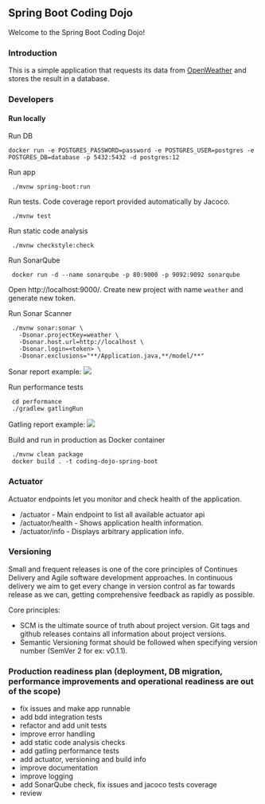 Spring Boot Coding Dojo
---

Welcome to the Spring Boot Coding Dojo!

### Introduction

This is a simple application that requests its data from [OpenWeather](https://openweathermap.org/) and stores the result in a database.

### Developers 

#### Run locally
Run DB

```docker run -e POSTGRES_PASSWORD=password -e POSTGRES_USER=postgres -e POSTGRES_DB=database -p 5432:5432 -d postgres:12```

Run app

```
 ./mvnw spring-boot:run
```

Run tests. Code coverage report provided automatically by Jacoco.
```
 ./mvnw test
```

Run static code analysis

```
 ./mvnw checkstyle:check
```

Run SonarQube 

```
 docker run -d --name sonarqube -p 80:9000 -p 9092:9092 sonarqube
```
Open http://localhost:9000/. Create new project with name `weather` and generate new token.

Run Sonar Scanner

```
 ./mvnw sonar:sonar \
   -Dsonar.projectKey=weather \
   -Dsonar.host.url=http://localhost \
   -Dsonar.login=<token> \
   -Dsonar.exclusions="**/Application.java,**/model/**"
```

Sonar report example:
![](./sonar-report.png)

Run performance tests
```
 cd performance
 ./gradlew gatlingRun
```
Gatling report example:
![](./gatling-report.png)

Build and run in production as Docker container
```
 ./mvnw clean package
 docker build . -t coding-dojo-spring-boot
```

### Actuator
Actuator endpoints let you monitor and check health of the application.
 -  /actuator - Main endpoint to list all available actuator api 
 -  /actuator/health - Shows application health information.
 -  /actuator/info - Displays arbitrary application info.

### Versioning
Small and frequent releases is one of the core principles of Continues Delivery and Agile software development approaches.  In continuous delivery we aim to get every change in version control as far towards release as we can, getting comprehensive feedback as rapidly as possible.

Core principles:
 - SCM is the ultimate source of truth about project version. Git tags and github releases contains all information about project versions.
 - Semantic Versioning format should be followed when specifying version number (SemVer 2 for ex: v0.1.1).
 
### Production readiness plan (deployment, DB migration, performance improvements and operational readiness are out of the scope)
 - fix issues and make app runnable
 - add bdd integration tests
 - refactor and add unit tests
 - improve error handling
 - add static code analysis checks
 - add gatling performance tests
 - add actuator, versioning and build info
 - improve documentation
 - improve logging
 - add SonarQube check, fix issues and jacoco tests coverage
 - review
